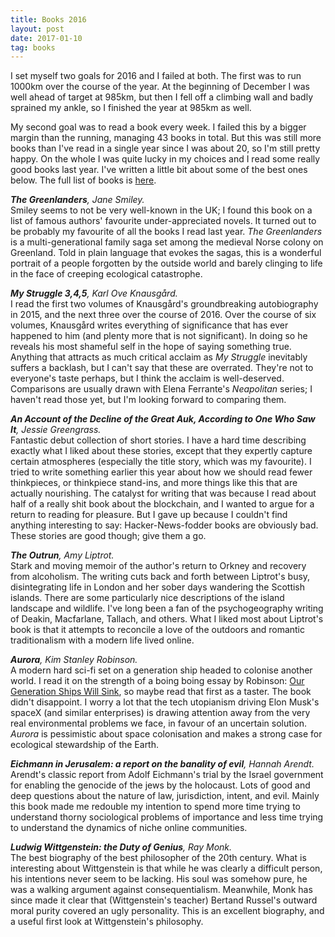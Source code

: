 ```yaml
---
title: Books 2016
layout: post
date: 2017-01-10
tag: books
---
```


I set myself two goals for 2016 and I failed at both.
The first was to run 1000km over the course of the year.
At the beginning of December I was well ahead of target at 985km, but then I fell off a climbing wall and badly sprained my ankle, so I finished the year at 985km as well.

My second goal was to read a book every week.
I failed this by a bigger margin than the running, managing 43 books in total.
But this was still more books than I've read in a single year since I was about 20, so I'm still pretty happy.
On the whole I was quite lucky in my choices and I read some really good books last year.
I've written a little bit about some of the best ones below.
The full list of books is [here](http://www.tkmharris.net/books/#2016).


***The Greenlanders**, Jane Smiley.*  
Smiley seems to not be very well-known in the UK; I found this book on a list of
famous authors' favourite under-appreciated novels. It turned out to be probably
my favourite of all the books I read last year. *The Greenlanders* is a
multi-generational family saga set among the medieval Norse colony on Greenland.
Told in plain language that evokes the sagas, this is a wonderful portrait of a
people forgotten by the outside world and barely clinging to life in the face of
creeping ecological catastrophe.

***My Struggle 3,4,5**, Karl Ove Knausg&#229;rd.*  
I read the first two volumes of Knausg&#229;rd's groundbreaking autobiography in
2015, and the next three over the course of 2016. Over the course of six
volumes, Knausg&#229;rd writes everything of significance that has ever happened
to him (and plenty more that is not significant). In doing so he reveals his most
shameful self in the hope of saying something true.
Anything that attracts as much critical acclaim as *My Struggle* inevitably
suffers a backlash, but I can't say that these are overrated. They're not to
everyone's taste perhaps, but I think the acclaim is well-deserved. Comparisons
are usually drawn with Elena Ferrante's *Neapolitan* series; I haven't read
those yet, but I'm looking forward to comparing them.

***An Account of the Decline of the Great Auk, According to One Who Saw It**,
Jessie Greengrass.*  
Fantastic debut collection of short stories. I have a hard time describing
exactly what I liked about these stories, except that they expertly capture
certain atmospheres (especially the title story, which was my favourite). I
tried to write something earlier this year about how we should read fewer
thinkpieces, or thinkpiece stand-ins, and more things like this that are
actually nourishing. The catalyst for writing that was because I read about
half of a really shit book about the blockchain, and I wanted to argue for a
return to reading for pleasure. But I gave up because I couldn't find anything
interesting to say: Hacker-News-fodder books are obviously bad. These stories
are good though; give them a go.

***The Outrun**, Amy Liptrot.*  
Stark and moving memoir of the author's return to Orkney and recovery from
alcoholism. The writing cuts back and forth between Liptrot's busy,
disintegrating life in London and her sober days wandering the Scottish islands.
There are some particularly nice descriptions of the island landscape and
wildlife. I've long been a fan of the psychogeography writing of Deakin,
Macfarlane, Tallach, and others. What I liked most about Liptrot's book is that
it attempts to reconcile a love of the outdoors and romantic traditionalism with
a modern life lived online.

***Aurora**, Kim Stanley Robinson.*  
A modern hard sci-fi set on a generation ship headed to colonise another world.
I read it on the strength of a boing boing essay by Robinson:
[Our Generation Ships Will Sink](https://boingboing.net/2015/11/16/our-generation-ships-will-sink.html),
so maybe read that first as a taster. The book didn't disappoint. I worry a lot
that the tech utopianism driving Elon Musk's spaceX (and similar enterprises) is
drawing attention away from the very real environmental problems we face, in
favour of an uncertain solution. *Aurora* is pessimistic about space
colonisation and makes a strong case for ecological stewardship of the Earth.

***Eichmann in Jerusalem: a report on the banality of evil**, Hannah Arendt.*  
Arendt's classic report from Adolf Eichmann's trial by the Israel government for
enabling the genocide of the jews by the holocaust. Lots of good and deep
questions about the nature of law, jurisdiction, intent, and evil. Mainly this
book made me redouble my intention to spend more time trying to understand
thorny sociological problems of importance and less time trying to understand
the dynamics of niche online communities.

***Ludwig Wittgenstein: the Duty of Genius**, Ray Monk.*  
The best biography of the best philosopher of the 20th century. What is
interesting about Wittgenstein is that while he was clearly a difficult person,
his intentions never seem to be lacking. His soul was somehow pure, he was a
walking argument against consequentialism. Meanwhile, Monk has since made it
clear that (Wittgenstein's teacher) Bertand Russel's outward moral purity
covered an ugly personality. This is an excellent biography, and a useful first
look at Wittgenstein's philosophy.

